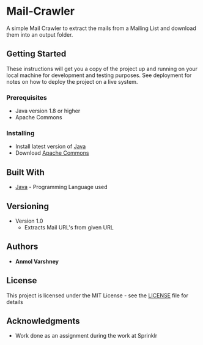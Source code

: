 # Mail-Crawler
A simple Mail Crawler to extract the mails from a Mailing List and download them into an output folder.

## Getting Started

These instructions will get you a copy of the project up and running on your local machine for development and testing purposes. See deployment for notes on how to deploy the project on a live system.

### Prerequisites

* Java version 1.8 or higher
* Apache Commons

### Installing

* Install latest version of [Java](http://www.oracle.com/technetwork/java/javase/downloads/index.html)
* Download [Apache Commons](https://commons.apache.org/proper/commons-io/download_io.cgi) 

## Built With

* [Java](https://www.java.com/) - Programming Language used

## Versioning

* Version 1.0
  * Extracts Mail URL's from given URL

## Authors

* **Anmol Varshney**

## License

This project is licensed under the MIT License - see the [LICENSE](LICENSE.md) file for details

## Acknowledgments

* Work done as an assignment during the work at Sprinklr

